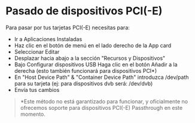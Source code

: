 # Pasado de dispositivos PCI(-E)

Para pasar por tus tarjetas PCI(-E) necesitas para:

- Ir a Aplicaciones Instaladas
- Haz clic en el botón de menú en el lado derecho de la App card
- Seleccionar Editar
- Desplazar hacia abajo a la sección "Recursos y Dispositivos"
- Bajo Configurar dispositivos USB Haga clic en el botón Añadir a la derecha (esto también funcionará para dispositivos PCI*)
- En "Host Device Path" & "Container Device Path" introduzca /dev/path para su tarjeta (ej: para dispositivos dvb será: /dev/dvb)
- Envía tus cambios

> *Este método no está garantizado para funcionar, y oficialmente no ofrecemos soporte para dispositivos PCI(-E) Passthrough en este momento.
